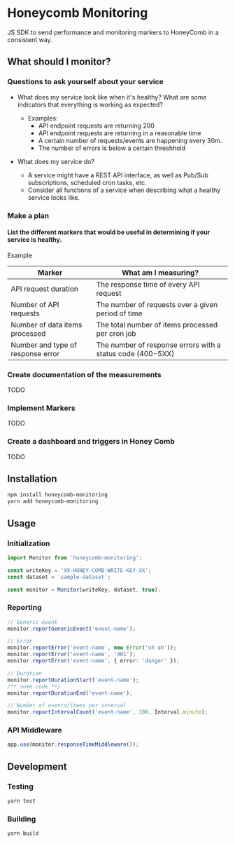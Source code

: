 # Honeycomb Monitoring
JS SDK to send performance and monitoring markers to HoneyComb in a consistent way.

## What should I monitor?

### Questions to ask yourself about your service

- What does my service look like when it's healthy? What are some indicators that everything is working as expected?
  - Examples:
    - API endpoint requests are returning 200
    - API endpoint requests are returning in a reasonable time
    - A certain number of requests/events are happening every 30m.
    - The number of errors is below a certain threshhold
  
- What does my service do?
  - A service might have a REST API interface, as well as Pub/Sub subscriptions, scheduled cron tasks, etc.
  - Consider all functions of a service when describing what a healthy service looks like.


### Make a plan

#### List the different markers that would be useful in determining if your service is healthy.

Example

| Marker |  What am I measuring? |
|---|---|
| API request duration | The response time of every API request |
| Number of API requests | The number of requests over a given period of time |
| Number of data items processed | The total number of items processed per cron job |
| Number and type of response error | The number of response errors with a status code (400-5XX) |

### Create documentation of the measurements

TODO

### Implement Markers

TODO

### Create a dashboard and triggers in Honey Comb

TODO

## Installation 
```sh
npm install honeycomb-monitoring
yarn add honeycomb-monitoring
```

## Usage


### Initialization
```typescript
import Monitor from 'honeycomb-monitoring';

const writeKey = 'XX-HONEY-COMB-WRITE-KEY-XX';
const dataset = 'sample-dataset';

const monitor = Monitor(writeKey, dataset, true);
```

### Reporting

```typescript
// Generic event
monitor.reportGenericEvent('event-name');

// Error
monitor.reportError('event-name', new Error('uh oh'));
monitor.reportError('event-name', '401');
monitor.reportError('event-name', { error: 'danger' });

// Duration
monitor.reportDurationStart('event-name');
/** some code **/
monitor.reportDurationEnd('event-name');

// Number of events/items per interval
monitor.reportIntervalCount('event-name', 100, Interval.minute);
```

### API Middleware

```typescript
app.use(monitor.responseTimeMiddleware());
```

## Development

### Testing
```sh
yarn test
```

### Building
```sh
yarn build
```
